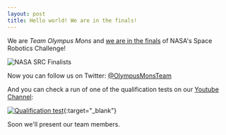 ```yaml
---
layout: post
title: Hello world! We are in the finals!
---
```


We are *Team Olympus Mons* and [we are in the finals](https://twitter.com/NASAPrize/status/826544943787286528) of NASA's Space Robotics Challenge!

![NASA SRC Finalists](https://raw.githubusercontent.com/olympusmonsteam/olympusmonsteam.github.io/master/images/nasa_src_finalists.jpg)

Now you can follow us on Twitter: [@OlympusMonsTeam](http://twitter.com/OlympusMonsTeam)

And you can check a run of one of the qualification tests on our [Youtube Channel](https://www.youtube.com/channel/UCo4w_CtPd3ccoNlIwnhjCCQ):

[![Qualification test](http://img.youtube.com/vi/c4qDe1HKJZs/0.jpg)](http://youtu.be/c4qDe1HKJZs){:target="_blank"}

<!--more-->

Soon we'll present our team members.
